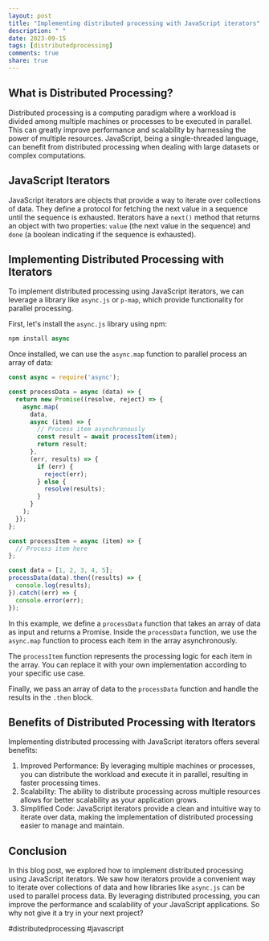 ```yaml
---
layout: post
title: "Implementing distributed processing with JavaScript iterators"
description: " "
date: 2023-09-15
tags: [distributedprocessing]
comments: true
share: true
---
```


## What is Distributed Processing?

Distributed processing is a computing paradigm where a workload is divided among multiple machines or processes to be executed in parallel. This can greatly improve performance and scalability by harnessing the power of multiple resources. JavaScript, being a single-threaded language, can benefit from distributed processing when dealing with large datasets or complex computations.

## JavaScript Iterators

JavaScript iterators are objects that provide a way to iterate over collections of data. They define a protocol for fetching the next value in a sequence until the sequence is exhausted. Iterators have a `next()` method that returns an object with two properties: `value` (the next value in the sequence) and `done` (a boolean indicating if the sequence is exhausted).

## Implementing Distributed Processing with Iterators

To implement distributed processing using JavaScript iterators, we can leverage a library like `async.js` or `p-map`, which provide functionality for parallel processing.

First, let's install the `async.js` library using npm:

```javascript
npm install async
```

Once installed, we can use the `async.map` function to parallel process an array of data:

```javascript
const async = require('async');

const processData = async (data) => {
  return new Promise((resolve, reject) => {
    async.map(
      data,
      async (item) => {
        // Process item asynchronously
        const result = await processItem(item);
        return result;
      },
      (err, results) => {
        if (err) {
          reject(err);
        } else {
          resolve(results);
        }
      }
    );
  });
};

const processItem = async (item) => {
  // Process item here
};

const data = [1, 2, 3, 4, 5];
processData(data).then((results) => {
  console.log(results);
}).catch((err) => {
  console.error(err);
});
```

In this example, we define a `processData` function that takes an array of data as input and returns a Promise. Inside the `processData` function, we use the `async.map` function to process each item in the array asynchronously.

The `processItem` function represents the processing logic for each item in the array. You can replace it with your own implementation according to your specific use case.

Finally, we pass an array of data to the `processData` function and handle the results in the `.then` block.

## Benefits of Distributed Processing with Iterators

Implementing distributed processing with JavaScript iterators offers several benefits:

1. Improved Performance: By leveraging multiple machines or processes, you can distribute the workload and execute it in parallel, resulting in faster processing times.
2. Scalability: The ability to distribute processing across multiple resources allows for better scalability as your application grows.
3. Simplified Code: JavaScript iterators provide a clean and intuitive way to iterate over data, making the implementation of distributed processing easier to manage and maintain.

## Conclusion

In this blog post, we explored how to implement distributed processing using JavaScript iterators. We saw how iterators provide a convenient way to iterate over collections of data and how libraries like `async.js` can be used to parallel process data. By leveraging distributed processing, you can improve the performance and scalability of your JavaScript applications. So why not give it a try in your next project?

#distributedprocessing #javascript